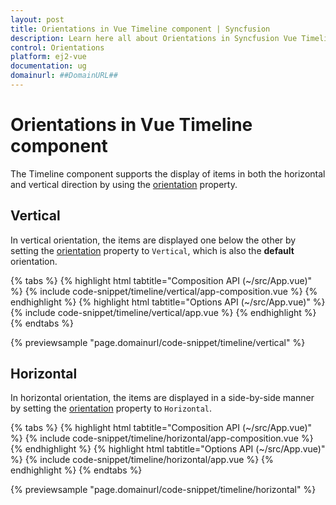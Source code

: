 ```yaml
---
layout: post
title: Orientations in Vue Timeline component | Syncfusion
description: Learn here all about Orientations in Syncfusion Vue Timeline component of Syncfusion Essential JS 2 and more.
control: Orientations 
platform: ej2-vue
documentation: ug
domainurl: ##DomainURL##
---
```


# Orientations in Vue Timeline component

The Timeline component supports the display of items in both the horizontal and vertical direction by using the [orientation](https://ej2.syncfusion.com/vue/documentation/api/timeline#orientation) property.

## Vertical

In vertical orientation, the items are displayed one below the other by setting the [orientation](https://ej2.syncfusion.com/vue/documentation/api/timeline#orientation) property to `Vertical`, which is also the **default** orientation.

{% tabs %}
{% highlight html tabtitle="Composition API (~/src/App.vue)" %}
{% include code-snippet/timeline/vertical/app-composition.vue %}
{% endhighlight %}
{% highlight html tabtitle="Options API (~/src/App.vue)" %}
{% include code-snippet/timeline/vertical/app.vue %}
{% endhighlight %}
{% endtabs %}
        
{% previewsample "page.domainurl/code-snippet/timeline/vertical" %}

## Horizontal

In horizontal orientation, the items are displayed in a side-by-side manner by setting the [orientation](https://ej2.syncfusion.com/vue/documentation/api/timeline#orientation) property to `Horizontal`.

{% tabs %}
{% highlight html tabtitle="Composition API (~/src/App.vue)" %}
{% include code-snippet/timeline/horizontal/app-composition.vue %}
{% endhighlight %}
{% highlight html tabtitle="Options API (~/src/App.vue)" %}
{% include code-snippet/timeline/horizontal/app.vue %}
{% endhighlight %}
{% endtabs %}
        
{% previewsample "page.domainurl/code-snippet/timeline/horizontal" %}